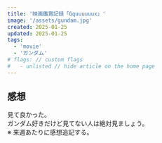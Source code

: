 ```yaml
---
title: '映画鑑賞記録「Gquuuuuux」'
image: '/assets/gundam.jpg'
created: 2025-01-25
updated: 2025-01-25
tags:
  - 'movie'
  - 'ガンダム'
# flags: // custom flags
#   - unlisted // hide article on the home page
---
```

## 感想  

見て良かった。  
ガンダム好きだけど見てない人は絶対見ましょう。  
※ 来週あたりに感想追記する。  
